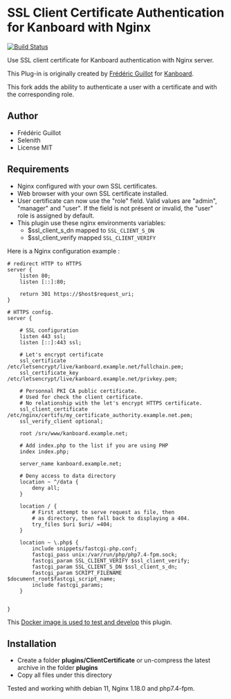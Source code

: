 SSL Client Certificate Authentication for Kanboard with Nginx
==================================================

[![Build Status](https://travis-ci.org/kanboard/plugin-client-certificate.svg?branch=master)](https://travis-ci.org/kanboard/plugin-client-certificate)

Use SSL client certificate for Kanboard authentication with Nginx server.

This Plug-in is originally created by [Frédéric Guillot](https://github.com/fguillot) for [Kanboard](https://github.com/kanboard).

This fork adds the ability to authenticate a user with a certificate and with the corresponding role.

Author
------

- Frédéric Guillot
- Selenith
- License MIT

Requirements
------------

- Nginx configured with your own SSL certificates.
- Web browser with your own SSL certificate installed.
- User certificate can now use the "role" field. Valid values are "admin", "manager" and "user".
  If the field is not présent or invalid, the "user" role is assigned by default.
- This plugin use these nginx environments variables:
    - $ssl_client_s_dn mapped to `SSL_CLIENT_S_DN`
    - $ssl_client_verify mapped `SSL_CLIENT_VERIFY`

Here is a Nginx configuration example :
```
# redirect HTTP to HTTPS
server {
    listen 80;
    listen [::]:80;

    return 301 https://$host$request_uri;
}

# HTTPS config.
server {

    # SSL configuration
    listen 443 ssl;
    listen [::]:443 ssl;
	
	# Let's encrypt certificate
 	ssl_certificate /etc/letsencrypt/live/kanboard.example.net/fullchain.pem;
	ssl_certificate_key /etc/letsencrypt/live/kanboard.example.net/privkey.pem;

	# Personnal PKI CA public certificate. 
	# Used for check the client certificate.  
    # No relationship with the let's encrypt HTTPS certificate.
    ssl_client_certificate /etc/nginx/certifs/my_certificate_authority.example.net.pem;
    ssl_verify_client optional;

    root /srv/www/kanboard.example.net;

    # Add index.php to the list if you are using PHP
    index index.php;

    server_name kanboard.example.net;

    # Deny access to data directory
    location ~ ^/data {
        deny all;
    }

    location / {
        # First attempt to serve request as file, then
        # as directory, then fall back to displaying a 404.
        try_files $uri $uri/ =404;
    }

    location ~ \.php$ {
        include snippets/fastcgi-php.conf;
        fastcgi_pass unix:/var/run/php/php7.4-fpm.sock;
        fastcgi_param SSL_CLIENT_VERIFY $ssl_client_verify;
        fastcgi_param SSL_CLIENT_S_DN $ssl_client_s_dn;
        fastcgi_param SCRIPT_FILENAME $document_root$fastcgi_script_name;
        include fastcgi_params;
    }


}
```

This [Docker image is used to test and develop](https://github.com/kanboard/docker-apache-client-certificate) this plugin.

Installation
------------

- Create a folder **plugins/ClientCertificate** or un-compress the latest archive in the folder **plugins**
- Copy all files under this directory


Tested and working whith debian 11, Nginx 1.18.0 and php7.4-fpm.